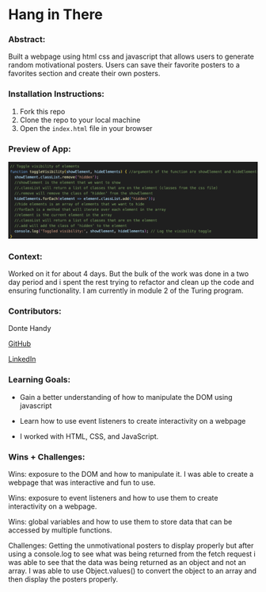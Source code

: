 # Hang in There  

### Abstract:
[//]: <> (Briefly describe what you built and its features. What problem is the app solving? How does this application solve that problem?)

Built a webpage using html css and javascript that allows users to generate random motivational posters. Users can save their favorite posters to a favorites section and create their own posters.

### Installation Instructions:
[//]: <> (What steps does a person have to take to get your app cloned down and running?)

1. Fork this repo
2. Clone the repo to your local machine
3. Open the `index.html` file in your browser

### Preview of App:
[//]: <> (Provide ONE gif or screenshot of your application - choose the "coolest" piece of functionality to show off. gifs preferred!)

![toggleVisibility function](image.png)

### Context:
[//]: <> (Give some context for the project here. How long did you have to work on it? How far into the Turing program are you?)

Worked on it for about 4 days. But the bulk of the work was done in a two day period and i spent the rest trying to refactor and clean up the code and ensuring functionality. I am currently in module 2 of the Turing program.

### Contributors:
[//]: <> (Who worked on this application? Link to your GitHub. Consider also providing LinkedIn link)

Donte Handy

[GitHub](https://github.com/dontehandy
)

[LinkedIn](https://www.linkedin.com/in/dontehandy/)


### Learning Goals:
[//]: <> (What were the learning goals of this project? What tech did you work with?)

- Gain a better understanding of how to manipulate the DOM using javascript

- Learn how to use event listeners to create interactivity on a webpage

- I worked with HTML, CSS, and JavaScript. 

### Wins + Challenges:
[//]: <> (What are 2-3 wins you have from this project? What were some challenges you faced - and how did you get over them?)

Wins: exposure to the DOM and how to manipulate it. I was able to create a webpage that was interactive and fun to use.

Wins: exposure to event listeners and how to use them to create interactivity on a webpage.

Wins: global variables and how to use them to store data that can be accessed by multiple functions.

Challenges: Getting the unmotivational posters to display properly but after using a console.log to see what was being returned from the fetch request i was able to see that the data was being returned as an object and not an array. I was able to use Object.values() to convert the object to an array and then display the posters properly.